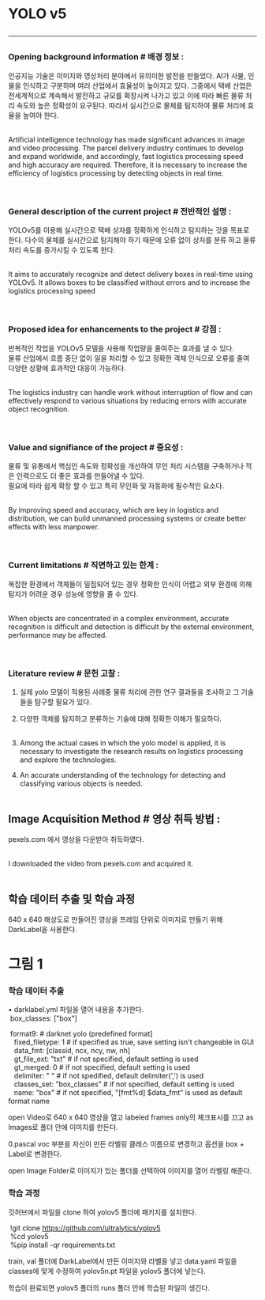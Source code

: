 # YOLO v5 <hr>
### Opening background information # 배경 정보 :
인공지능 기술은 이미지와 영상처리 분야에서 유의미한 발전을 만들었다. AI가 사물, 인물을 인식하고 구분하며 여러 산업에서 효율성이 높아지고 있다. 그중에서 택배 산업은 전세계적으로 계속해서 발전하고 규모를 확장시켜 나가고 있고 이에 따라 빠른 물류 처리 속도와 높은 정확성이 요구된다. 따라서 실시간으로 물체를 탐지하여 물류 처리에 효율을 높여야 한다. <br><br>

Artificial intelligence technology has made significant advances in image and video processing.
The parcel delivery industry continues to develop and expand worldwide, and accordingly, fast logistics processing speed and high accuracy are required. Therefore, it is necessary to increase the efficiency of logistics processing by detecting objects in real time. <br><br>

#
### General description of the current project # 전반적인 설명 :
YOLOv5를 이용해 실시간으로 택배 상자를 정확하게 인식하고 탐지하는 것을 목표로 한다. 다수의 물체를 실시간으로 탐지해야 하기 때문에 오류 없이 상자를 분류 하고 물류 처리 속도를 증가시킬 수 있도록 한다. <br><br>

It aims to accurately recognize and detect delivery boxes in real-time using YOLOv5. It allows boxes to be classified without errors and to increase the logistics processing speed <br><br>

#
### Proposed idea for enhancements to the project # 강점 :
반복적인 작업을 YOLOv5 모델을 사용해 작업량을 줄여주는 효과를 낼 수 있다.<br>
물류 산업에서 흐름 중단 없이 일을 처리할 수 있고 정확한 객체 인식으로 오류를 줄여 다양한 상황에 효과적인 대응이 가능하다. <br><br>

The logistics industry can handle work without interruption of flow and can effectively respond to various situations by reducing errors with accurate object recognition. <br><br>

#
### Value and signifiance of the project # 중요성 :
물류 및 유통에서 핵심인 속도와 정확성을 개선하여 무인 처리 시스템을 구축하거나 적은 인력으로도 더 좋은 효과를 만들어낼 수 있다. <br>
필요에 따라 쉽게 확장 할 수 있고 특히 무인화 및 자동화에 필수적인 요소다.
<br><br>

By improving speed and accuracy, which are key in logistics and distribution, we can build unmanned processing systems or create better effects with less manpower. <br><br>

#
### Current limitations # 직면하고 있는 한계 : 
복잡한 환경에서 객체들이 밀집되어 있는 경우 정확한 인식이 어렵고 외부 환경에 의해 탐지가 어려운 경우 성능에 영향을 줄 수 있다. <br><br>

When objects are concentrated in a complex environment, accurate recognition is difficult and detection is difficult by the external environment, performance may be affected. <br><br>

#
### Literature review # 문헌 고찰 : 
1. 실제 yolo 모델이 적용된 사례중 물류 처리에 관한 연구 결과들을 조사하고 그 기술들을 탐구할 필요가 있다.
2. 다양한 객체를 탐지하고 분류하는 기술에 대해 정확한 이해가 필요하다. <br><br>

1. Among the actual cases in which the yolo model is applied, it is necessary to investigate the research results on logistics processing and explore the technologies.
2. An accurate understanding of the technology for detecting and classifying various objects is needed. <br><br>

## Image Acquisition Method # 영상 취득 방법 :
pexels.com 에서 영상을 다운받아 취득하였다. <br><br>

I downloaded the video from pexels.com and acquired it.<br><br>

## 학습 데이터 추출 및 학습 과정
640 x 640 해상도로 만들어진 영상을 프레임 단위로 이미지로 만들기 위해 DarkLabel을 사용한다.
# 그림 1

### 학습 데이터 추출
&bull; darklabel.yml 파일을 열어 내용을 추가한다.<br>
&nbsp;box_classes: ["box"] <br>

&nbsp;format9:    # darknet yolo (predefined format] <br>
&nbsp;&nbsp;  fixed_filetype: 1                 # if specified as true, save setting isn't changeable in GUI <br>
&nbsp;&nbsp;  data_fmt: [classid, ncx, ncy, nw, nh] <br>
&nbsp;&nbsp;  gt_file_ext: "txt"                 # if not specified, default setting is used <br>
&nbsp;&nbsp;  gt_merged: 0                    # if not specified, default setting is used <br>
&nbsp;&nbsp;  delimiter: " "                     # if not spedified, default delimiter(',') is used <br>
&nbsp;&nbsp; classes_set: "box_classes"     # if not specified, default setting is used <br>
&nbsp;&nbsp;  name: "box"           # if not specified, "[fmt%d] $data_fmt" is used as default format name <br>

open Video로 640 x 640 영상을 열고 labeled frames only의 체크표시를 끄고 as Images로 폴더 안에 이미지를 만든다.

0.pascal voc 부분을 자신이 만든 라벨링 클래스 이름으로 변경하고 옵션을 box + Label로 변경한다.

open Image Folder로 이미지가 있는 폴더를 선택하여 이미지를 열어 라벨링 해준다.

### 학습 과정
깃허브에서 파일을 clone 하여 yolov5 폴더에 패키지를 설치한다.

&nbsp;!git clone https://github.com/ultralytics/yolov5 <br>
&nbsp;%cd yolov5 <br>
&nbsp;%pip install -qr requirements.txt <br>

train, val 폴더에 DarkLabel에서 만든 이미지와 라벨을 넣고 data.yaml 파일을 classes에 맞게 수정하여 yolov5n.pt 파일을 yolov5 폴더에 넣는다.

학습이 완료되면 yolov5 폴더의 runs 폴더 안에 학습된 파일이 생긴다.
